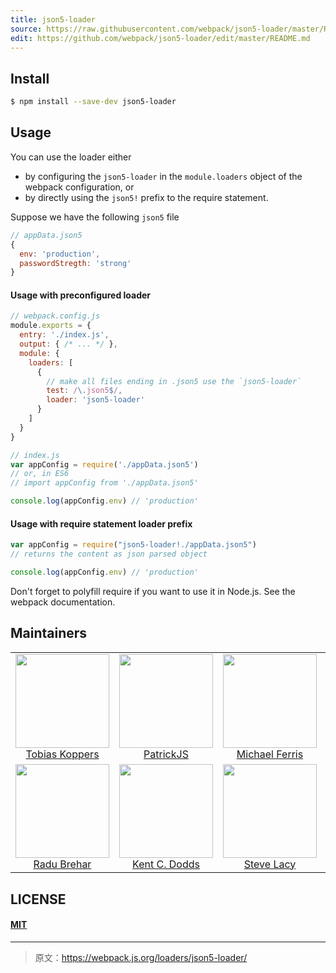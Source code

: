```yaml
---
title: json5-loader
source: https://raw.githubusercontent.com/webpack/json5-loader/master/README.md
edit: https://github.com/webpack/json5-loader/edit/master/README.md
---
```

## Install

```sh
$ npm install --save-dev json5-loader
```

## Usage

You can use the loader either
 * by configuring the `json5-loader` in the `module.loaders` object of the webpack configuration, or
 * by directly using the `json5!` prefix to the require statement.

Suppose we have the following `json5` file
```js
// appData.json5
{
  env: 'production',
  passwordStregth: 'strong'
}
```

#### Usage with preconfigured loader

```js
// webpack.config.js
module.exports = {
  entry: './index.js',
  output: { /* ... */ },
  module: {
    loaders: [
      {
        // make all files ending in .json5 use the `json5-loader`
        test: /\.json5$/,
        loader: 'json5-loader'
      }
    ]
  }
}
```

```js
// index.js
var appConfig = require('./appData.json5')
// or, in ES6
// import appConfig from './appData.json5'

console.log(appConfig.env) // 'production'
```
#### Usage with require statement loader prefix
```js
var appConfig = require("json5-loader!./appData.json5")
// returns the content as json parsed object

console.log(appConfig.env) // 'production'
```

Don't forget to polyfill require if you want to use it in Node.js. See the webpack documentation.

## Maintainers

<table>
  <tbody>
    <tr>
      <td align="center">
        <img width="150 height="150"
        src="https://avatars.githubusercontent.com/sokra?v=3">
        <br />
        <a href="https://github.com/">Tobias Koppers</a>
      </td>
      <td align="center">
        <img width="150 height="150"
        src="https://avatars.githubusercontent.com/gdi2290?v=3">
        <br />
        <a href="https://github.com/">PatrickJS</a>
      </td>
      <td align="center">
        <img width="150" height="150" src="https://avatars.githubusercontent.com/Cellule?v=3">
        <br />
        <a href="https://github.com/">Michael Ferris</a>
      </td>
      <td align="center">
        <img width="150" height="150"
        src="https://avatars.githubusercontent.com/kmck?v=3">
        <br />
        <a href="https://github.com/">Keith McKnight</a>
      </td>
    </tr>
    <tr>
      <td align="center">
        <img width="150" height="150"
        src="https://avatars.githubusercontent.com/radubrehar?v=3">
        <br />
        <a href="https://github.com/">Radu Brehar</a>
      </td>
      <td align="center">
        <img width="150" height="150"
        src="https://avatars.githubusercontent.com/kentcdodds?v=3">
        <br />
        <a href="https://github.com/">Kent C. Dodds</a>
      </td>
      <td align="center">
        <img width="150" height="150"
        src="https://avatars.githubusercontent.com/stevelacy?v=3">
        <br />
        <a href="https://github.com/stevelacy">Steve Lacy</a>
      </td>
    <tr>
  <tbody>
</table>

## LICENSE

#### [MIT](./LICENSE)

[npm]: https://img.shields.io/npm/v/json-loader.svg
[npm-url]: https://npmjs.com/package/json-loader

[deps]: https://david-dm.org/webpack/json-loader.svg
[deps-url]: https://david-dm.org/webpack/json-loader

[chat]: https://img.shields.io/badge/gitter-webpack%2Fwebpack-brightgreen.svg
[chat-url]: https://gitter.im/webpack/webpack

[test]: http://img.shields.io/travis/webpack/json-loader.svg
[test-url]: https://travis-ci.org/webpack/json-loader

[cover]: https://coveralls.io/repos/github/webpack/json-loader/badge.svg?branch=master
[cover-url]: https://coveralls.io/github/webpack/json-loader?branch=master

***

> 原文：https://webpack.js.org/loaders/json5-loader/